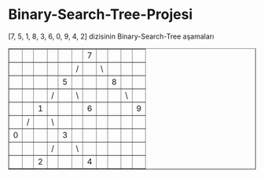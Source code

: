 # Binary-Search-Tree-Projesi
[7, 5, 1, 8, 3, 6, 0, 9, 4, 2] dizisinin Binary-Search-Tree aşamaları
<table width="27%" border="1" cellpadding="0" cellspacing="0">

<tbody>

<tr>

<td></td>

<td></td>

<td></td>

<td>  </td>

<td>  </td>

<td>  </td>

<td>7</td>

<td>  </td>

<td>  </td>

<td>  </td>

<td>  </td>

</tr>

<tr>

<td></td>

<td></td>

<td></td>

<td></td>

<td></td>

<td>/</td>

<td></td>

<td>\</td>

<td></td>

<td></td>

<td></td>

</tr>

<tr>

<td></td>

<td></td>

<td></td>

<td></td>

<td>5</td>

<td></td>

<td></td>

<td></td>

<td>8</td>

<td></td>

<td></td>

</tr>

<td></td>

<td></td>

<td></td>

<td>/</td>

<td></td>

<td>\</td>

<td></td>

<td></td>

<td></td>

<td>\</td>

<td></td>

<tr>

<td></td>

<td></td>

<td>1</td>

<td></td>

<td></td>

<td></td>

<td>6</td>

<td></td>

<td></td>

<td></td>

<td>9</td>

</tr>

<tr>

<td></td>

<td>/</td>

<td></td>

<td>\</td>

<td></td>

<td></td>

<td></td>

<td></td>

<td></td>

<td></td>

<td></td>

</tr>

<tr>

<td>0</td>

<td></td>

<td></td>

<td></td>

<td>3</td>

<td></td>

<td></td>

<td></td>

<td></td>

<td></td>

<td></td>

</tr>

<tr>

<td></td>

<td></td>

<td></td>

<td>/</td>

<td></td>

<td>\</td>

<td></td>

<td></td>

<td></td>

<td></td>

<td></td>

</tr>

<tr>

<td></td>

<td></td>

<td>2</td>

<td></td>

<td></td>

<td></td>

<td>4</td>

<td></td>

<td></td>

<td></td>

<td></td>

</tr>

</tbody>

</table>